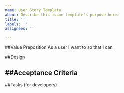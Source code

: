 ```yaml
---
name: User Story Template
about: Describe this issue template's purpose here.
title: ''
labels: ''
assignees: ''

---
```


##Value Preposition
As a user I want to 
so that I can

##Design

##Acceptance Criteria
-

##Tasks (for developers)
